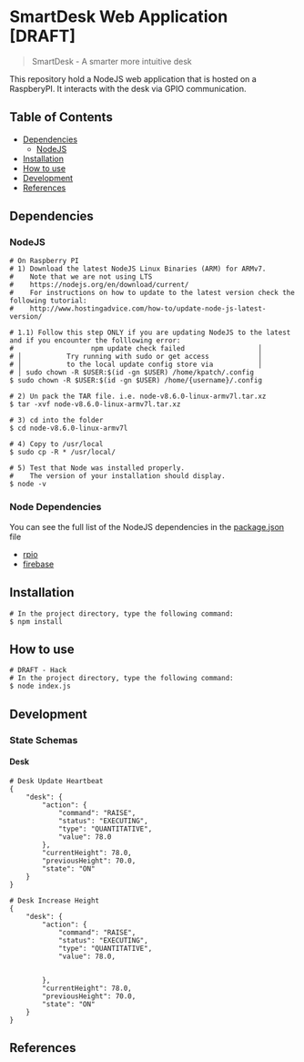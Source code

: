 # SmartDesk Web Application [DRAFT]
> SmartDesk - A smarter more intuitive desk

This repository hold a NodeJS web application that is hosted on a RaspberyPI. It interacts with the desk via GPIO communication.

## Table of Contents
- [Dependencies](#dependencies)
  - [NodeJS](#nodejs)
- [Installation](#installation)
- [How to use](#how-to-use)
- [Development](#development)
- [References](#references)

## Dependencies

### NodeJS

```
# On Raspberry PI
# 1) Download the latest NodeJS Linux Binaries (ARM) for ARMv7.
#    Note that we are not using LTS
#    https://nodejs.org/en/download/current/
#    For instructions on how to update to the latest version check the following tutorial:
#    http://www.hostingadvice.com/how-to/update-node-js-latest-version/

# 1.1) Follow this step ONLY if you are updating NodeJS to the latest and if you encounter the folllowing error:
#                   npm update check failed                  │
# │           Try running with sudo or get access            │
# │           to the local update config store via           │
# │ sudo chown -R $USER:$(id -gn $USER) /home/kpatch/.config
$ sudo chown -R $USER:$(id -gn $USER) /home/{username}/.config

# 2) Un pack the TAR file. i.e. node-v8.6.0-linux-armv7l.tar.xz
$ tar -xvf node-v8.6.0-linux-armv7l.tar.xz

# 3) cd into the folder
$ cd node-v8.6.0-linux-armv7l

# 4) Copy to /usr/local
$ sudo cp -R * /usr/local/

# 5) Test that Node was installed properly.
#    The version of your installation should display.
$ node -v
```

### Node Dependencies

You can see the full list of the NodeJS dependencies in the [package.json](https://github.com/ATR-Lab/smartdesk-web-app/blob/develop/package.json) file

- [rpio](https://www.npmjs.com/package/rpio)
- [firebase](https://www.npmjs.com/package/firebase)

## Installation

```
# In the project directory, type the following command:
$ npm install
```

## How to use
```
# DRAFT - Hack
# In the project directory, type the following command:
$ node index.js
```

## Development

### State Schemas

#### Desk
```
# Desk Update Heartbeat
{
    "desk": {
        "action": {
            "command": "RAISE",
            "status": "EXECUTING",
            "type": "QUANTITATIVE",
            "value": 78.0
        },
        "currentHeight": 78.0,
        "previousHeight": 70.0,
        "state": "ON"
    }
}
```

```
# Desk Increase Height
{
    "desk": {
        "action": {
            "command": "RAISE",
            "status": "EXECUTING",
            "type": "QUANTITATIVE",
            "value": 78.0,


        },
        "currentHeight": 78.0,
        "previousHeight": 70.0,
        "state": "ON"
    }
}

```

## References
